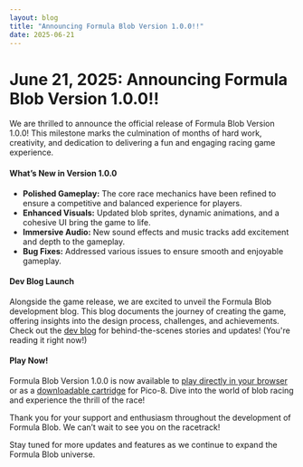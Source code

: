 ```yaml
---
layout: blog
title: "Announcing Formula Blob Version 1.0.0!!"
date: 2025-06-21
---
```


# June 21, 2025: Announcing Formula Blob Version 1.0.0!!

We are thrilled to announce the official release of Formula Blob Version 1.0.0! This milestone marks the culmination of months of hard work, creativity, and dedication to delivering a fun and engaging racing game experience.

#### **What’s New in Version 1.0.0**
- **Polished Gameplay:** The core race mechanics have been refined to ensure a competitive and balanced experience for players.
- **Enhanced Visuals:** Updated blob sprites, dynamic animations, and a cohesive UI bring the game to life.
- **Immersive Audio:** New sound effects and music tracks add excitement and depth to the gameplay.
- **Bug Fixes:** Addressed various issues to ensure smooth and enjoyable gameplay.

#### **Dev Blog Launch**
Alongside the game release, we are excited to unveil the Formula Blob development blog. This blog documents the journey of creating the game, offering insights into the design process, challenges, and achievements. Check out the [dev blog](http://127.0.0.1:4000/formula-blob/blog/) for behind-the-scenes stories and updates! (You're reading it right now!)

#### **Play Now!**
Formula Blob Version 1.0.0 is now available to [play directly in your browser](https://geopet.github.io/formula-blob/) or as a [downloadable cartridge](https://github.com/geopet/formula-blob) for Pico-8. Dive into the world of blob racing and experience the thrill of the race!

Thank you for your support and enthusiasm throughout the development of Formula Blob. We can’t wait to see you on the racetrack!

Stay tuned for more updates and features as we continue to expand the Formula Blob universe.